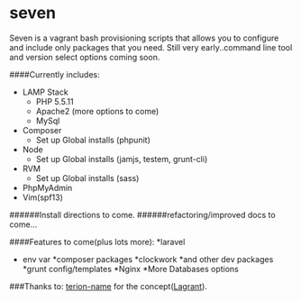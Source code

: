 seven
=====

Seven is a vagrant bash provisioning scripts that allows you to configure and include only packages that you need. Still very early..command line tool and version select options coming soon.

####Currently includes:
* LAMP Stack
  * PHP 5.5.11
  * Apache2 (more options to come)
  * MySql
* Composer
  * Set up Global installs (phpunit)
* Node
  * Set up Global installs (jamjs, testem, grunt-cli)
* RVM
  * Set up Global installs (sass)
* PhpMyAdmin
* Vim(spf13)

######Install directions to come.
######refactoring/improved docs to come...

####Features to come(plus lots more):
*laravel
 * env var
  *composer packages
    *clockwork
    *and other dev packages
*grunt config/templates
*Nginx
*More Databases options


###Thanks to:
[terion-name](https://github.com/terion-name) for the concept([Lagrant](https://github.com/terion-name/Lagrant)).

